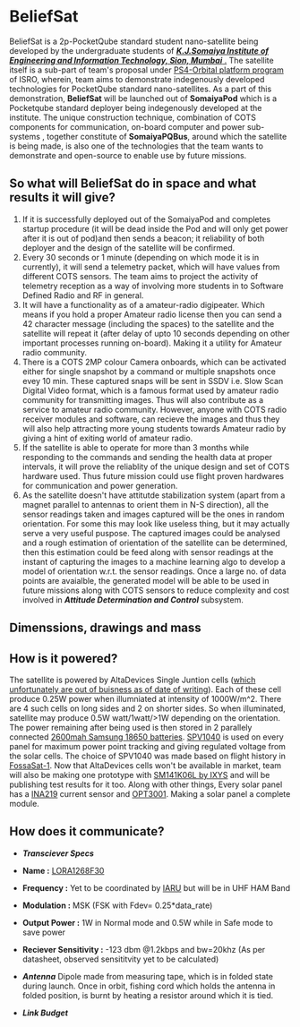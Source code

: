 # BeliefSat
BeliefSat is a 2p-PocketQube standard student nano-satellite being developed by the undergraduate students of [***K.J.Somaiya Institute of Engineering and Information Technology, Sion, Mumbai*** .](https://kjsieit.somaiya.edu/en) The satellite itself is a sub-part of team's proposal under [PS4-Orbital platform program](https://www.isro.gov.in/update/15-jun-2019/announcement-of-opportunity-ao-orbital-platform) of ISRO, wherein, team aims to demonstrate indegenously developed technologies for PocketQube standard nano-satellites. As a part of this demonstration, **BeliefSat** will be launched out of **SomaiyaPod** which is a Pocketqube standard deployer being indegenously developed at the institute. The unique construction technique, combination of COTS components for communication, on-board computer and power sub-systems , together constitute of **SomaiyaPQBus**, around which the satellite is being made, is also one of the technologies that the team wants to demonstrate and open-source to enable use by future missions.

## So what will BeliefSat do in space and what results it will give?
1. If it is successfully deployed out of the SomaiyaPod and completes startup procedure (it will be dead inside the Pod and will only get power after it is out of pod)and then sends a beacon; it reliability of both deployer and the design of the satellite will be confirmed.
2. Every 30 seconds or 1 minute (depending on which mode it is in currently), it will send a telemetry packet, which will have values from different COTS sensors. The team aims to project the activity of telemetry reception as a way of involving more students in to Software Defined Radio and RF in general.
3. It will have a functionality as of a amateur-radio digipeater. Which means if you hold a proper Amateur radio license then you can send a 42 character message (including the spaces) to the satellite and the satellite will repeat it (after delay of upto 10 seconds depending on other important processes running on-board). Making it a utility for Amateur radio community.
4. There is a COTS 2MP colour Camera onboards, which can be activated either for single snapshot by a command or multiple snapshots once evey 10 min. These captured snaps will be sent in SSDV i.e. Slow Scan Digital Video format, which is a famous format used by amateur radio community for transmitting images. Thus will also contribute as a service to amateur radio community. However, anyone with COTS radio receiver modules and software, can recieve the images and thus they will also help attracting more young students towards Amateur radio by giving a hint of exiting world of amateur radio.
5. If the satellite is able to operate for more than 3 months while responding to the commands and sending the health data at proper intervals, it will prove the reliablity of the unique design and set of COTS hardware used. Thus future mission could use flight proven hardwares for communication and power generation. 
6. As the satellite doesn't have attitutde stabilization system (apart from a magnet parallel to antennas to orient them in N-S direction), all the sensor readings taken and images captured will be the ones in random orientation. For some this may look like useless thing, but it may actually serve a very useful puspose. The captured images could be analysed and a rough estimation of orientation of the satellite can be determined, then this estimation could be feed along with sensor readings at the instant of capturing the images to a machine learning algo to develop a model of orientation w.r.t. the sensor readings. Once a large no. of data points are avaialble, the generated model will be able to be used in future missions along with COTS sensors to reduce complexity and cost involved in ***Attitude Determination and Control*** subsystem.   

## Dimenssions, drawings and mass

## How is it powered?
The satellite is powered by AltaDevices Single Juntion cells ([which unfortunately are out of buisness as of date of writing](https://pv-magazine-usa.com/2019/12/31/shutdown-continues-at-hanergy-owned-alta-devices-high-efficiency-pv-pioneer/)). Each of these cell produce 0.25W power when illumniated at intensity of 1000W/m^2. There are 4 such cells on long sides and 2 on shorter sides. So when illuminated, satellite may produce 0.5W watt/1watt/>1W depending on the orientation. The power remaining after being used is then stored in 2 parallely connected [2600mah Samsung 18650 batteries](https://robokits.co.in/batteries-chargers/samsung-premium-li-ion-battery/3.7v-samsung-li-ion-batteries/samsung-icr-18650-26j-2600mah-li-ion-cell-original?gclid=CjwKCAjwltH3BRB6EiwAhj0IUHaLyAB-D4SHw_PhNjM4cJyQy68a7cGyKCsCMS-I6JLJSGFChlp92BoC6-4QAvD_BwE). [SPV1040](https://www.st.com/en/power-management/spv1040.html) is used on every panel for maximum power point tracking and giving regulated voltage from the solar cells. The choice of SPV1040 was made based on flight history in [FossaSat-1](https://github.com/FOSSASystems/FOSSASAT-1). Now that AltaDevices cells won't be available in market, team will also be making one prototype with [SM141K06L by IXYS](https://www.digikey.com/product-detail/en/ixys/SM141K06L/SM141K06L-ND/9990462) and will be publishing test results for it too. Along with other things, Every solar panel has a [INA219](https://www.ti.com/product/INA219) current sensor and [OPT3001](https://www.ti.com/lit/ds/symlink/opt3001.pdf?ts=1593144788653&ref_url=https%253A%252F%252Fwww.google.com%252F). Making a solar panel a complete module.

## How does it communicate?

* ***Transciever Specs***

 * **Name :** [LORA1268F30](https://www.nicerf.com/product_193_312.html)
 * **Frequency :** Yet to be coordinated by [IARU](https://www.iaru.org/) but will be in UHF HAM Band
 * **Modulation :** MSK (FSK with Fdev= 0.25*data_rate)
 * **Output Power :** 1W in Normal mode and 0.5W while in Safe mode to save power
 * **Reciever Sensitivity :** -123 dbm @1.2kbps and bw=20khz (As per datasheet, observed sensititvity yet to be calculated)

* ***Antenna***
Dipole made from measuring tape, which is in folded state during launch. Once in orbit, fishing cord which holds the antenna in folded position, is burnt by heating a resistor around which it is tied.

* ***Link Budget***

